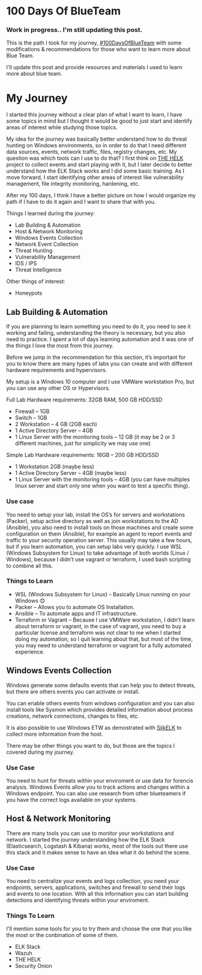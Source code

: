 # 100 Days Of BlueTeam

### Work in progress.. I'm still updating this post. 

This is the path I took for my journey, [#100DaysOfBlueTeam](https://twitter.com/search?q=%23100DaysOfBlueTeam) with some modifications &amp; recommendations for those who want to learn more about Blue Team. 

I'll update this post and provide resources and materials I used to learn more about blue team.

# My Journey
I started this journey without a clear plan of what I want to learn, I have some topics in mind but I thought it would be good to just start and identify areas of interest while studying those topics.

My idea for the journey was basically better understand how to do threat hunting on Windows environments, so in order to do that I need different data sources, events, network traffic, files, registry changes, etc. My question was which tools can I use to do that? I first think on [THE HELK](https://github.com/Cyb3rWard0g/HELK) project to collect events and start playing with it, but I later decide to better understand how the ELK Stack works and I did some basic training. As I move forward, I start identifying other areas of interest like vulnerability management, file integrity monitoring, hardening, etc. 

After my 100 days, I think I have a better picture on how I would organize my path if I have to do it again and I want to share that with you. 

Things I learned during the journey:
-	Lab Building & Automation 
-	Host & Network Monitoring
-	Windows Events Collection 
-	Network Event Collection 
- Threat Hunting
-	Vulnerability Management 
-	IDS / IPS
- Threat Intelligence 

Other things of interest: 
-	Honeypots 

## Lab Building & Automation
If you are planning to learn something you need to do it, you need to see it working and failing, understanding the theory is necessary, but you also need to practice. I spent a lot of days learning automation and it was one of the things I love the most from this journey. 

Before we jump in the recommendation for this section, it’s important for you to know there are many types of labs you can create and with different hardware requirements and hypervisors. 

My setup is a Windows 10 computer and I use VMWare workstation Pro, but you can use any other OS or Hypervisors.

Full Lab Hardware requirements: 32GB RAM, 500 GB HDD/SSD
-	Firewall – 1GB
-	Switch – 1GB
-	2 Workstation – 4 GB (2GB each) 
-	1 Active Directory Server – 4GB
-	1 Linux Server with the monitoring tools – 12 GB (it may be 2 or 3 different machines, just for simplicity we may use one)  

Simple Lab Hardware requirements: 16GB – 200 GB HDD/SSD
-	1 Workstation 2GB (maybe less)
-	1 Active Directory Server – 4GB (maybe less)
-	1 Linux Server with the monitoring tools – 4GB (you can have multiples linux server and start only one when you want to test a specific thing). 

### Use case
You need to setup your lab, install the OS’s for servers and workstations (Packer), setup active directory as well as join workstations to the AD (Ansible), you also need to install tools on those machines and create some configuration on them (Ansible), for example an agent to report events and traffic to your security operation server. This usually may take a few hours, but if you learn automation, you can setup labs very quickly.
I use WSL (Windows Subsystem for Linux) to take advantage of both worlds (Linux / Windows), because I didn’t use vagrant or terraform, I used bash scripting to combine all this.  
### Things to Learn
- WSL (Windows Subsystem for Linux) – Basically Linux running on your Windows 😊  
- Packer – Allows you to automate OS Installation. 
- Ansible – To automate apps and IT infrastructure.
- Terraform or Vagrant – Because I use VMWare workstation, I didn’t learn about terraform or vagrant, in the case of vagrant, you need to buy a particular license and terraform was not clear to me when I started doing my automation, so I quit learning about that, but most of the time, you may need to understand terraform or vagrant for a fully automated experience. 

## Windows Events Collection
Windows generate some defaults events that can help you to detect threats, but there are others events you can activate or install.

You can enable others events from windows configuration and you can also install tools like Sysmon which provides detailed information about process creations, network connections, changes to files, etc.

It is also possible to use Windows ETW as demostrated with [SilkELK](https://github.com/fireeye/SilkETW) to collect more information from the host.

There may be other things you want to do, but those are the topics I covered during my journey. 

### Use Case 
You need to hunt for threats within your enviroment or use data for forencis analysis. Windows Events allow you to track actions and changes within a Windows endpoint. You can also use research from other blueteamers if you have the correct logs available on your systems.

## Host & Network Monitoring
There are many tools you can use to monitor your workstations and network. I started the journey understanding how the ELK Stack (Elasticsearch, Logstash & Kibana) works, most of the tools out there use this stack and it makes sense to have an idea what it do behind the scene. 

### Use Case
You need to centralize your events and logs collection, you need your endpoints, servers, applications, switches and firewall to send their logs and events to one location. With all this information you can start building detections and identifying threats within your enviroment. 

### Things To Learn
I'll mention some tools for you to try them and choose the one that you like the most or the conbination of some of them.

- ELK Stack 
- Wazuh
- THE HELK
- Security Onion

